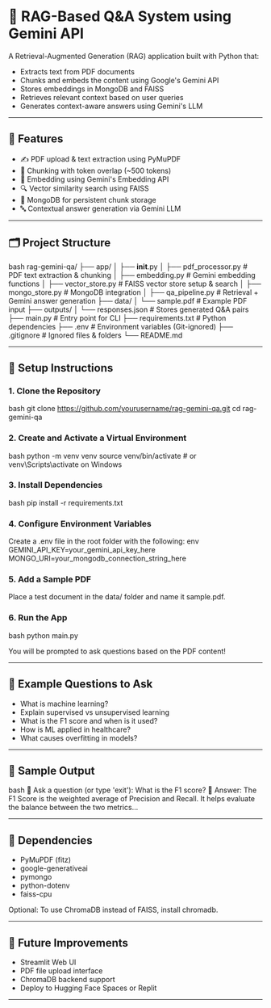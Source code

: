 # 📄 RAG-Based Q&A System using Gemini API

A Retrieval-Augmented Generation (RAG) application built with Python that:
- Extracts text from PDF documents
- Chunks and embeds the content using Google's Gemini API
- Stores embeddings in MongoDB and FAISS
- Retrieves relevant context based on user queries
- Generates context-aware answers using Gemini's LLM

---

## 🔧 Features
- ✍️ PDF upload & text extraction using PyMuPDF
- 📓 Chunking with token overlap (~500 tokens)
- 🧠 Embedding using Gemini's Embedding API
- 🔍 Vector similarity search using FAISS
- 💾 MongoDB for persistent chunk storage
- 🔤 Contextual answer generation via Gemini LLM

---

## 🗂️ Project Structure
bash
rag-gemini-qa/
├── app/
│   ├── __init__.py
│   ├── pdf_processor.py         # PDF text extraction & chunking
│   ├── embedding.py             # Gemini embedding functions
│   ├── vector_store.py          # FAISS vector store setup & search
│   ├── mongo_store.py           # MongoDB integration
│   ├── qa_pipeline.py           # Retrieval + Gemini answer generation
├── data/
│   └── sample.pdf               # Example PDF input
├── outputs/
│   └── responses.json           # Stores generated Q&A pairs
├── main.py                      # Entry point for CLI
├── requirements.txt             # Python dependencies
├── .env                         # Environment variables (Git-ignored)
├── .gitignore                   # Ignored files & folders
└── README.md


---

## 🚪 Setup Instructions

### 1. Clone the Repository
bash
git clone https://github.com/yourusername/rag-gemini-qa.git
cd rag-gemini-qa


### 2. Create and Activate a Virtual Environment
bash
python -m venv venv
source venv/bin/activate  # or venv\Scripts\activate on Windows


### 3. Install Dependencies
bash
pip install -r requirements.txt


### 4. Configure Environment Variables
Create a .env file in the root folder with the following:
env
GEMINI_API_KEY=your_gemini_api_key_here
MONGO_URI=your_mongodb_connection_string_here


### 5. Add a Sample PDF
Place a test document in the data/ folder and name it sample.pdf.

### 6. Run the App
bash
python main.py

You will be prompted to ask questions based on the PDF content!

---

## 🎨 Example Questions to Ask
- What is machine learning?
- Explain supervised vs unsupervised learning
- What is the F1 score and when is it used?
- How is ML applied in healthcare?
- What causes overfitting in models?

---

## 🚀 Sample Output
bash
🔎 Ask a question (or type 'exit'): What is the F1 score?
💬 Answer: The F1 Score is the weighted average of Precision and Recall. It helps evaluate the balance between the two metrics...


---

## 📝 Dependencies
- PyMuPDF (fitz)
- google-generativeai
- pymongo
- python-dotenv
- faiss-cpu

Optional: To use ChromaDB instead of FAISS, install chromadb.

---

## 🚧 Future Improvements
- Streamlit Web UI
- PDF file upload interface
- ChromaDB backend support
- Deploy to Hugging Face Spaces or Replit

---
